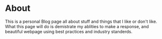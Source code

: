 # About

This is a personal Blog page all about stuff and things that I like or don't like. What this page will do is demistrate my ablities to make a response, and beautiful webpage using best practices and industry standerds.